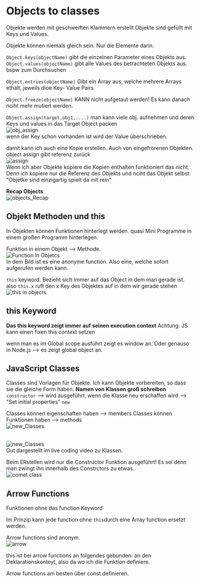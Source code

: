 # Objects to classes

Objekte werden mit geschweiften Klammern erstellt
Objekte sind gefüllt mit Keys und Values.

Objekte können niemals gleich sein. Nur die Elemente darin.

`Object.keys(objectName)` gibt die einzelnen Parameter eines Objekts aus.
`Object.values(objectName)` gibt alle Values des betrachteten Objekts aus. bspw zum Durchsuchen

`Object.entries(objectName)`  Gibt ein Array aus, welche mehrere Arrays ethält, jeweils dioe Key- Value Pairs

`Object.freeze(objectName)` KANN nicht aufgetaut werden! Es kann danach nciht mehr mutiert werden.

`Object.assign(target,obj1,....)` man kann viele obj. aufnehmen und deren Keys und values in das Target Object packen <br>![obj_assign](https://user-images.githubusercontent.com/104325830/170051366-e58fafdd-6c48-4f10-ae9a-3cd024c8c8ec.JPG)
<br>
wenn der Key schon vorhanden ist wird der Value überschrieben.

damit kann ich auch eine Kopie erstellen. Auch von eingefrorenen Objekten.  object assign gibt referenz zurück <br>![assign](https://user-images.githubusercontent.com/104325830/170052124-0a7b2eca-f163-4e0e-b968-b1f045b10bdd.JPG)
<br>
Wenn ich aber Objekte kopiere die Kopien enthalten funktioniert das nicht. Denn ich kopiere nur die Referenz des Objekts und nciht das Objekt selbst. "Objetke sind einzigartig spielt da mit rein"

**Recap Objects**
<br>![objects_Recap](https://user-images.githubusercontent.com/104325830/170054052-ec4e63e5-e6d3-47e1-9eb5-75db3b3b6d64.JPG)
<br>


## Objekt Methoden und this
In Objekten können Funktionen hinterlegt werden.
quasi Mini Programme in einem großen Programm hinterlegen.

Funktion in einem Objekt --> Methode.<br>![Function in Objetcs](https://user-images.githubusercontent.com/104325830/170059886-96ac3056-5e89-4347-99d6-d3f48e4c4f86.JPG)
<br>
In dem Bild ist es eine anonyme function. Also eine, welche sofort aufgerufen werden kann.

`this` keyword. Bezieht sich immer auf das Object in dem man gerade ist. also `this.x` ruft den x Key des Objektes auf in dem wir gerade stehen <br> 
![this in objects](https://user-images.githubusercontent.com/104325830/170062096-47ce5f58-2959-4c30-b6c0-41410839dd11.JPG) <br>


## this Keyword

**Das this keyword zeigt immer auf seinen execution context**
Achtung: JS kann einen fixen this context setzen

wenn man es im Global scope ausführt zeigt es window an. Oder genauso in Node.js --> es zeigt global object an.



## JavaScript Classes

Classes sind Vorlagen für Objekte. Ich kann Objekte vorbereiten, so dass sie die gleiche Form haben. 
**Namen von Klassen groß schreiben**
`constructor` --> wird ausgeführt, wenn die Klasse neu erschaffen wird --> "Set initial properties"
`new`

Classes können eigenschaften haben --> members
Classes können Funktionen haben --> methods
<br>
![new_Classes](https://user-images.githubusercontent.com/104325830/170657111-734e087c-3aa8-4bb9-97e5-ad5f569e7e1e.JPG)
<br>

<br>![new_Classes](https://user-images.githubusercontent.com/104325830/170658341-d501c737-89d1-47e9-8a4e-c48bd7929f8e.JPG)
<br>
Gut dargestellt im live coding video zu Klassen.

Beim ERstellen wird nur die Constructor Funktion ausgeführt! Es sei denn man zwingt ihn innerhalb des Constrctors zu etwas.
<br>
![comet class](https://user-images.githubusercontent.com/104325830/170663705-853cab09-0e80-4745-a4de-6c802c18c44c.JPG)
<br>


## Arrow Functions
Funktionen ohne das function Keyword

Im Prinzip kann jede function ohne `this`durch eine Array function ersetzt werden.

Arrow functions sind anonym.<br>
![arrow](https://user-images.githubusercontent.com/104325830/170660233-a301238b-04c1-4c9a-8ccd-588359acaf5a.JPG)
<br>

this ist bei arrow functions an folgendes gebunden: an den Deklarationskonteyt, also da wo ich die Funktion definiere.

Arrow functions am besten über const definieren.







